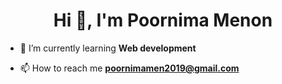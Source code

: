 <h1 align="center">Hi 👋, I'm Poornima Menon</h1>

- 🌱 I’m currently learning **Web development**

- 📫 How to reach me **poornimamen2019@gmail.com**

